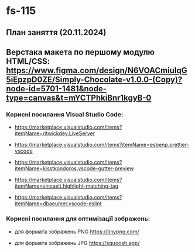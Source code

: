 # fs-115

## План заняття (20.11.2024)

## Верстака макета по першому модулю HTML/CSS: https://www.figma.com/design/N6VOACmiulqG5iEpzpD0ZE/Simply-Chocolate-v1.0.0-(Copy)?node-id=5701-1481&node-type=canvas&t=mYCTPhkiBnr1kgyB-0

### Корисні посилання Visual Studio Code:

- https://marketplace.visualstudio.com/items?itemName=ritwickdey.LiveServer

- https://marketplace.visualstudio.com/items?itemName=esbenp.prettier-vscode

- https://marketplace.visualstudio.com/items?itemName=kisstkondoros.vscode-gutter-preview

- https://marketplace.visualstudio.com/items?itemName=vincaslt.highlight-matching-tag

- https://marketplace.visualstudio.com/items?itemName=dbaeumer.vscode-eslint

### Корисні посилання для оптимізації зображень:

- для формата зображень PNG https://tinypng.com/

- для формата зображень JPG https://squoosh.app/
